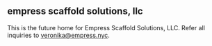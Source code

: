 ## empress scaffold solutions, llc

This is the future home for Empress Scaffold Solutions, LLC. Refer all inquiries to [veronika@empress.nyc](mailto://veronika@empress.nyc).